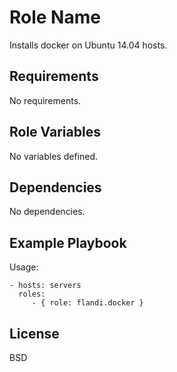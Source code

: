 Role Name
=========

Installs docker on Ubuntu 14.04 hosts.

Requirements
------------

No requirements.

Role Variables
--------------

No variables defined.

Dependencies
------------

No dependencies.

Example Playbook
----------------

Usage:

    - hosts: servers
      roles:
         - { role: flandi.docker }

License
-------

BSD
